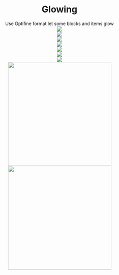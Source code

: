 <div align=center>
  <h1>Glowing</h1>
  Use Optifine format let some blocks and items glow
<br/>
  <img src="https://user-images.githubusercontent.com/83630775/162564543-bb9f71d8-d910-4143-9314-20531875f20a.png">
<br/>
  <img src="https://user-images.githubusercontent.com/83630775/149879289-13f16340-abfd-456d-b1d8-7f8d6a415a78.png">
<br/>
  <img src="https://user-images.githubusercontent.com/83630775/149885062-60c6a917-5601-4335-8e83-6330e7108443.png">
<br/>
  <img src="https://user-images.githubusercontent.com/83630775/149885169-3b92ad00-1dca-4557-8e6d-75ea5dbf1186.png">
<br/>
  <img src="https://user-images.githubusercontent.com/83630775/149885199-a4712219-d44d-4f40-863f-e99dca60b2ed.png">
<br/>
  <img src="https://user-images.githubusercontent.com/83630775/149885955-b39790f1-3082-4fb4-9f51-52cdbc2d3256.png">
<br/>
  <img src="https://user-images.githubusercontent.com/83630775/149886067-641c0028-a1e7-4643-8b2a-97b131533a72.png">
<br/>
  <img src="https://user-images.githubusercontent.com/83630775/168246675-89adc9ea-ebd1-4bdc-95ac-3326968194c0.gif" height="325">
  <img src="https://user-images.githubusercontent.com/83630775/168246665-0662b0d2-f99f-44f9-8bba-f2927ca8fa0c.gif" height="325">
</div>
